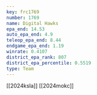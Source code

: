 ```yaml
---
key: frc1769
number: 1769
name: Digital Hawks
epa_end: 14.53
auto_epa_end: 4.9
teleop_epa_end: 8.44
endgame_epa_end: 1.19
winrate: 0.4107
district_epa_rank: 807
district_epa_percentile: 0.5519
type: Team
---
```

[[2024ksla]]
[[2024mokc]]
